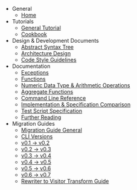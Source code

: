 * General
  * [Home](https://github.com/partiql/partiql-lang-kotlin/wiki/Home)
* Tutorials
  * [General Tutorial](https://github.com/partiql/partiql-lang-kotlin/wiki/Tutorial)
  * [Cookbook](https://github.com/partiql/partiql-lang-kotlin/wiki/Cookbook)
* Design & Development Documents
  * [Abstract Syntax Tree](https://github.com/partiql/partiql-lang-kotlin/wiki/Abstract-Syntax-Tree)
  * [Architecture Design](https://github.com/partiql/partiql-lang-kotlin/wiki/Architecture-Design)
  * [Code Style Guidelines](https://github.com/partiql/partiql-lang-kotlin/wiki/CODE-STYLE)
* Documentation
  * [Exceptions](https://github.com/partiql/partiql-lang-kotlin/wiki/Exceptions)
  * [Functions](https://github.com/partiql/partiql-lang-kotlin/wiki/Functions)
  * [Numeric Data Type & Arithmetic Operations](https://github.com/partiql/partiql-lang-kotlin/wiki/Numeric-Data-Type-&-Arithmetic-Operations)
  * [Aggregate Functions](https://github.com/partiql/partiql-lang-kotlin/wiki/Aggregate-Functions)
  * [Command Line Reference](https://github.com/partiql/partiql-lang-kotlin/wiki/Command-Line-Tutorial)
  * [Implementation & Specification Comparison](https://github.com/partiql/partiql-lang-kotlin/wiki/Implementation-&-Specification-Comparison)
  * [Test Script Specification](https://github.com/partiql/partiql-lang-kotlin/wiki/Test-Script-Specification)
  * [Further Reading](https://github.com/partiql/partiql-lang-kotlin/wiki/Further-Reading)
* Migration Guides
  * [Migration Guide General](https://github.com/partiql/partiql-lang-kotlin/wiki/migration-guide)
  * [CLI Versions](https://github.com/partiql/partiql-lang-kotlin/wiki/cli-versions)
  * [v0.1 -> v0.2](https://github.com/partiql/partiql-lang-kotlin/wiki/v0.1-to-v0.2-migration)
  * [v0.2 -> v0.3](https://github.com/partiql/partiql-lang-kotlin/wiki/v0.2-to-v0.3-migration)
  * [v0.3 -> v0.4](https://github.com/partiql/partiql-lang-kotlin/wiki/v0.3-to-v0.4-migration)
  * [v0.4 -> v0.5](https://github.com/partiql/partiql-lang-kotlin/wiki/v0.4-to-v0.5-migration)
  * [v0.5 -> v0.6](https://github.com/partiql/partiql-lang-kotlin/wiki/v0.5-to-v0.6-migration)
  * [v0.6 -> v0.7](https://github.com/partiql/partiql-lang-kotlin/wiki/v0.6-to-v0.7-migration)
  * [Rewriter to Visitor Transform Guide](https://github.com/partiql/partiql-lang-kotlin/wiki/Rewriter-to-Visitor-Transform-Guide)
